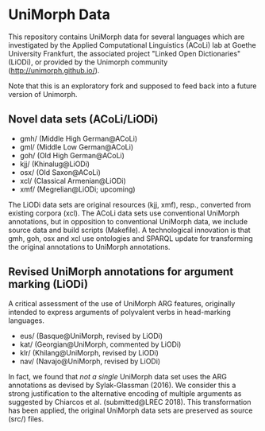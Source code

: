 UniMorph Data
=============

This repository contains UniMorph data for several languages which are investigated by the Applied Computational Linguistics (ACoLi) lab at Goethe University Frankfurt,  the associated project "Linked Open Dictionaries" (LiODi), or provided by the Unimorph community (http://unimorph.github.io/).

Note that this is an exploratory fork and supposed to feed back into a future version of Unimorph.

## Novel data sets (ACoLi/LiODi)
 
 - gmh/ (Middle High German@ACoLi)
 - gml/ (Middle Low German@ACoLi)
 - goh/ (Old High German@ACoLi)
 - kjj/ (Khinalug@LiODi)
 - osx/ (Old Saxon@ACoLi)
 - xcl/ (Classical Armenian@LiODi)
 - xmf/ (Megrelian@LiODi; upcoming)

The LiODi data sets are original resources (kjj, xmf), resp., converted from existing corpora (xcl).
The ACoLi data sets use conventional UniMorph annotations, but in opposition to conventional UniMorph data, we include source data and build scripts (Makefile). A technological innovation is that gmh, goh, osx and xcl use ontologies and SPARQL update for transforming the original annotations to UniMorph annotations. 

## Revised UniMorph annotations for argument marking (LiODi)

A critical assessment of the use of UniMorph ARG features, originally intended to express arguments of polyvalent verbs in head-marking languages.

 - eus/ (Basque@UniMorph, revised by LiODi)
 - kat/ (Georgian@UniMorph, commented by LiODi)
 - klr/ (Khilang@UniMorph, revised by LiODi)
 - nav/ (Navajo@UniMorph, revised by LiODi)

In fact, we found that *not a single* UniMorph data set uses the ARG annotations as devised by Sylak-Glassman (2016). We consider this a strong justification to the alternative encoding of multiple arguments as suggested by Chiarcos et al. (submitted@LREC 2018). This transformation has been applied, the original UniMorph data sets are preserved as source (src/) files.